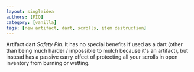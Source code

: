 ```yaml
---
layout: singleidea
authors: [FIQ]
category: [vanilla]
tags: [new artifact, dart, scrolls, item destruction]
---
```

Artifact dart _Safety Pin_. It has no special benefits if used as a dart (other
than being much harder / impossible to mulch because it's an artifact), but
instead has a passive carry effect of protecting all your scrolls in open
inventory from burning or wetting.
